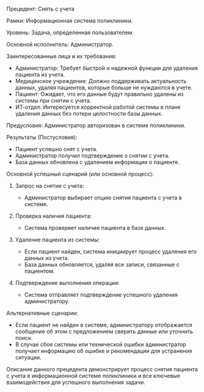 Прецедент: Снять с учета

Рамки: Информационная система поликлиники.

Уровень: Задача, определенная пользователем.

Основной исполнитель: Администратор.

Заинтересованные лица и их требования:  
- Администратор: Требует быстрой и надежной функции для удаления пациента из учета.
- Медицинское учреждение: Должно поддерживать актуальность данных, удаляя пациентов, которые больше не нуждаются в учете.
- Пациент: Ожидает, что его данные будут правильно удалены из системы при снятии с учета.
- ИТ-отдел: Интересуется корректной работой системы в плане удаления данных без потери целостности базы данных.

Предусловия: Администратор авторизован в системе поликлиники.

Результаты (Постусловия):  
- Пациент успешно снят с учета.
- Администратор получил подтверждение о снятии с учета.
- База данных обновлена с удалением информации о пациенте.

Основной успешный сценарий (или основной процесс):

1. Запрос на снятие с учета:
   - Администратор выбирает опцию снятия пациента с учета в системе.

2. Проверка наличия пациента:
   - Система проверяет наличие пациента в базе данных.

3. Удаление пациента из системы:
   - Если пациент найден, система инициирует процесс удаления его данных из учета.
   - База данных обновляется, удаляя все записи, связанные с пациентом.

4. Подтверждение выполнения операции:
   - Система отправляет подтверждение успешного удаления администратору.

Альтернативные сценарии:  
- Если пациент не найден в системе, администратору отображается сообщение об этом с предложением сверить данные или уточнить поиск.
- В случае сбоя системы или технической ошибки администратор получает информацию об ошибке и рекомендации для устранения ситуации.

Описание данного прецедента демонстрирует процесс снятия пациента с учета в информационной системе поликлиники и все ключевые взаимодействия для успешного выполнения задачи.